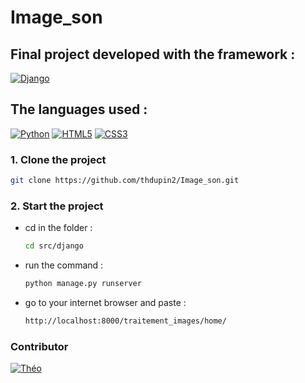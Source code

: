 # Image_son

## Final project developed with the framework :
[![Django](https://img.shields.io/badge/Django-092E20?style=for-the-badge&logo=django&logoColor=green)](https://docs.djangoproject.com/fr/5.0/)

## The languages used :
[![Python](https://img.shields.io/badge/Python-FFD43B?style=for-the-badge&logo=python&logoColor=blue)](https://www.python.org/doc/)
[![HTML5](https://img.shields.io/badge/HTML5-E34F26?style=for-the-badge&logo=html5&logoColor=white)](https://html.spec.whatwg.org/)
[![CSS3](https://img.shields.io/badge/CSS3-1572B6?style=for-the-badge&logo=css3&logoColor=white)](https://www.w3.org/Style/CSS/)

### 1. Clone the project
```sh
git clone https://github.com/thdupin2/Image_son.git
```

### 2. Start the project
- cd in the folder :
  ```sh
  cd src/django
  ```

- run the command :
  ```sh
  python manage.py runserver
  ```

- go to your internet browser and paste :
  ```sh
  http://localhost:8000/traitement_images/home/
  ```

### Contributor
[![Théo](https://images.weserv.nl/?url=https://avatars.githubusercontent.com/u/120021096?v=4&h=75&w=75&fit=cover&mask=circle&maxage=7d)](https://github.com/thdupin2)
